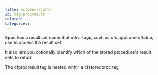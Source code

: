 ```yaml
---
title: <cfprocresult>
id: tag-procresult
related:
categories:
---
```


Specifies a result set name that other tags, such as cfoutput and cftable, use to access the result set.

It also lets you optionally identify which of the stored procedure's result sets to return.

The cfprocresult tag is nested within a cfstoredproc tag.
